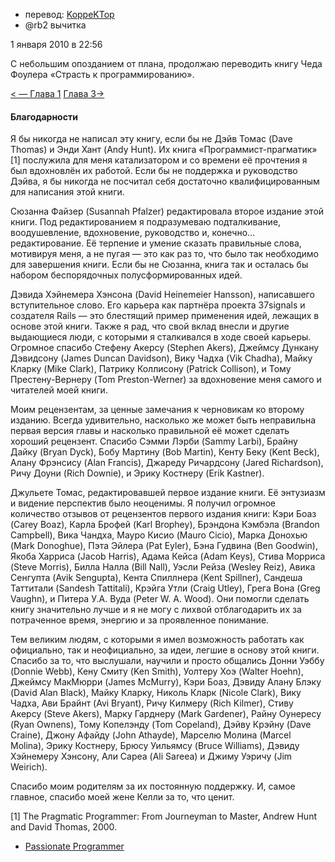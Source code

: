 - перевод: [KoppeKTop](http://habrahabr.ru/users/KoppeKTop/)
- @rb2 вычитка


1 января 2010 в 22:56

С небольшим опозданием от плана, продолжаю переводить книгу Чеда Фоулера
«Страсть к программированию».


[\< — Глава 1](http://koppektop.habrahabr.ru/blog/79254/) [Глава 3-\>](http://koppektop.habrahabr.ru/blog/79840/)

#### Благодарности

Я бы никогда не написал эту книгу, если бы не Дэйв Томас (Dave Thomas)
и Энди Хант (Andy Hunt). Их книга «Программист-прагматик» [1] послужила
для меня катализатором и со времени её прочтения я был вдохновлён их
работой. Если бы не поддержка и руководство Дэйва, я бы никогда не
посчитал себя достаточно квалифицированным для написания этой книги.

Сюзанна Файзер (Susannah Pfalzer) редактировала второе издание этой
книги. Под редактированием я подразумеваю подталкивание, воодушевление,
вдохновение, руководство и, конечно… редактирование. Её терпение и
умение сказать правильные слова, мотивируя меня, а не пугая — это как раз
то, что было так необходимо для завершения книги. Если бы не Сюзанна,
книга так и осталась бы набором беспорядочных полусформированных идей.

Дэвида Хэйнемера Хэнсона (David Heinemeier Hansson), написавшего
вступительное слово. Его карьера как партнёра проекта 37signals и
создателя Rails — это блестящий пример применения идей, лежащих в основе
этой книги. Также я рад, что свой вклад внесли и другие выдающиеся
люди, с которыми я сталкивался в ходе своей карьеры. Огромное спасибо
Стефену Акерсу (Stephen Akers), Джеймсу Дункану Дэвидсону (James Duncan
Davidson), Вику Чадха (Vik Chadha), Майку Кларку (Mike Clark), Патрику
Коллисону (Patrick Collison), и Тому Престену-Вернеру (Tom
Preston-Werner) за вдохновение меня самого и читателей моей книги.

Моим рецензентам, за ценные замечания к черновикам ко второму изданию.
Всегда удивительно, насколько же может быть неправильна первая версия
главы и насколько правильной её может сделать хороший рецензент. Спасибо
Сэмми Лэрби (Sammy Larbi), Брайну Дайку (Bryan Dyck), Бобу Мартину (Bob
Martin), Кенту Беку (Kent Beck), Алану Фрэнсису (Alan Francis), Джареду
Ричардсону (Jared Richardson), Ричу Доуни (Rich Downie), и Эрику
Костнеру (Erik Kastner).

Джульете Томас, редактировавшей первое издание книги. Её энтузиазм и
видение перспектив было неоценимы. Я получил огромное количество отзывов
от рецензентов первого издания книги: Кэри Боаз (Carey Boaz), Карла
Брофей (Karl Brophey), Брэндона Кэмбэла (Brandon Campbell), Вика Чандха,
Мауро Кисио (Mauro Cicio), Марка Донохью (Mark Donoghue), Пэта Эйлера
(Pat Eyler), Бэна Гудвина (Ben Goodwin), Якоба Харриса (Jacob Harris),
Адама Кейса (Adam Keys), Стива Морриса (Steve Morris), Билла Налла (Bill
Nall), Уэсли Рейза (Wesley Reiz), Авика Сенгупта (Avik Sengupta), Кента
Спиллнера (Kent Spillner), Сандеша Таттитали (Sandesh Tattitali), Крэйга
Утли (Craig Utley), Грега Вона (Greg Vaughn), и Питера У.А. Вуда (Peter
W. A. Wood). Они помогли сделать книгу значительно лучше и я не могу
с лихвой отблагодарить их за потраченное время, энергию и за проявленное
понимание.

Тем великим людям, с которыми я имел возможность работать как
официально, так и неофициально, за идеи, легшие в основу этой книги.
Спасибо за то, что выслушали, научили и просто общались Донни Уэббу
(Donnie Webb), Кену Смиту (Ken Smith), Уолтеру Хоэ (Walter Hoehn),
Джеймсу МакМюрри (James McMurry), Кэри Боаз, Дэвиду Алану Блэку (David
Alan Black), Майку Кларку, Николь Кларк (Nicole Clark), Вику Чадха, Ави
Брайнт (Avi Bryant), Ричу Килмеру (Rich Kilmer), Стиву Акерсу (Steve
Akers), Марку Гарднеру (Mark Gardener), Райну Оунересу (Ryan Ownens),
Тому Копелэнду (Tom Copeland), Дэйву Крэйну (Dave Craine), Джону Афайду
(John Athayde), Марселю Молина (Marcel Molina), Эрику Костнеру, Брюсу
Уильямсу (Bruce Williams), Дэвиду Хэйнемеру Хэнсону, Али Сареа (Ali
Sareea) и Джиму Уэричу (Jim Weirich).

Спасибо моим родителям за их постоянную поддержку. И, самое главное,
спасибо моей жене Келли за то, что ценит.



[1] The Pragmatic Programmer: From Journeyman to Master, Andrew Hunt
and David Thomas, 2000.

-  [Passionate Programmer](http://habrahabr.ru/search/?q=%5BPassionate%20Programmer%5D&target_type=posts)
